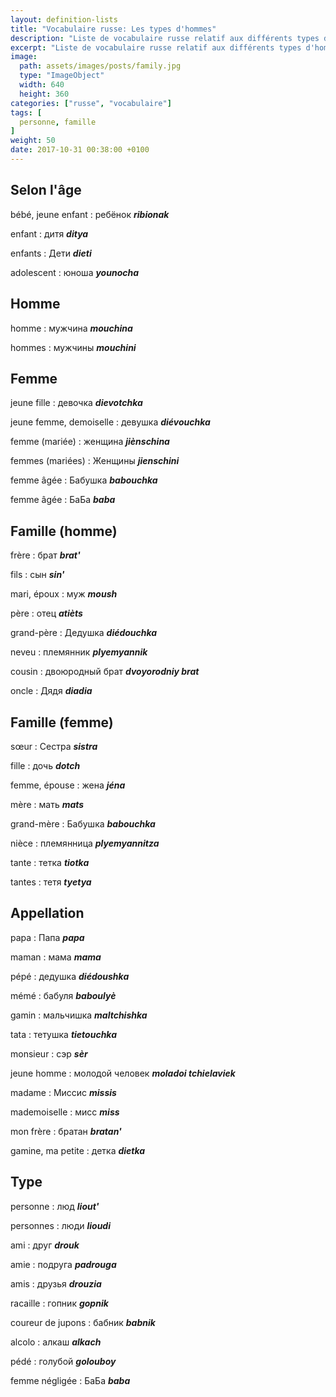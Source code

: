 ```yaml
---
layout: definition-lists
title: "Vocabulaire russe: Les types d'hommes"
description: "Liste de vocabulaire russe relatif aux différents types d'homme et à la famille."
excerpt: "Liste de vocabulaire russe relatif aux différents types d'homme et à la famille."
image:
  path: assets/images/posts/family.jpg
  type: "ImageObject"
  width: 640
  height: 360
categories: ["russe", "vocabulaire"]
tags: [
  personne, famille
]
weight: 50
date: 2017-10-31 00:38:00 +0100
---
```


## Selon l'âge

bébé, jeune enfant
: ребёнок
*__ribionak__*

enfant
: дитя
*__ditya__*

enfants
: Дети
*__dieti__*

adolescent
: юноша
*__younocha__*


## Homme

homme
: мужчина
*__mouchina__*

hommes
: мужчины
*__mouchini__*


## Femme

jeune fille
: девочка
*__dievotchka__*

jeune femme, demoiselle
: девушка
*__diévouchka__*

femme (mariée)
: женщина
*__jiènschina__*

femmes (mariées)
: Женщины
*__jienschini__*

femme âgée
: Бабушка
*__babouchka__*

femme âgée
: БаБа
*__baba__*


## Famille (homme)

frère
: брат
*__brat'__*

fils
: сын
*__sin'__*

mari, époux
: муж
*__moush__*

père
: отец
*__atièts__*

grand-père
: Дедушка
*__diédouchka__*

neveu
: племянник
*__plyemyannik__*

cousin
: двоюродный брат
*__dvoyorodniy brat__*

oncle
: Дядя
*__diadia__*


## Famille (femme)
sœur
: Сестра
*__sistra__*

fille
: дочь
*__dotch__*

femme, épouse
: жена
*__jéna__*

mère
: мать
*__mats__*

grand-mère
: Бабушка
*__babouchka__*

nièce
: племянница
*__plyemyannitza__*

tante
: тетка
*__tiotka__*

tantes
: тетя
*__tyetya__*


## Appellation

papa
: Папа
*__papa__*

maman
: мама
*__mama__*

pépé
: дедушка
*__diédoushka__*

mémé
: бабуля
*__baboulyè__*

gamin
: мальчишка
*__maltchishka__*

tata
: тетушка
*__tietouchka__*

monsieur
: сэр
*__sèr__*

jeune homme
: молодой человек
*__moladoi tchielaviek__*

madame
: Миссис
*__missis__*

mademoiselle
: мисс
*__miss__*

mon frère
: братан
*__bratan'__*

gamine, ma petite
: детка
*__dietka__*


## Type

personne
: люд
*__liout'__*

personnes
: люди
*__lioudi__*

ami
: друг
*__drouk__*

amie
: подруга
*__padrouga__*

amis
: друзья
*__drouzia__*

racaille
: гопник
*__gopnik__*

coureur de jupons
: бабник
*__babnik__*

alcolo
: алкаш
*__аlkach__*

pédé
: голубой
*__golouboy__*

femme négligée
: БаБа
*__baba__*
